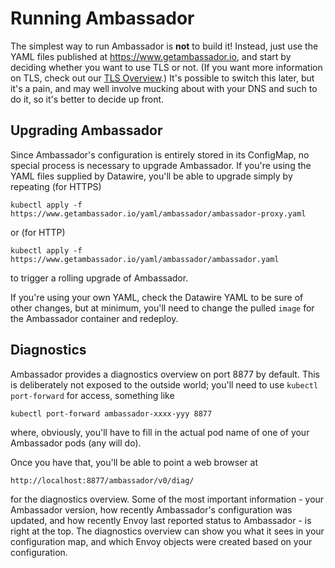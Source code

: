 # Running Ambassador

The simplest way to run Ambassador is **not** to build it! Instead, just use the YAML files published at https://www.getambassador.io, and start by deciding whether you want to use TLS or not. (If you want more information on TLS, check out our [TLS Overview](../reference/tls-auth.md).) It's possible to switch this later, but it's a pain, and may well involve mucking about with your DNS and such to do it, so it's better to decide up front.

## Upgrading Ambassador

Since Ambassador's configuration is entirely stored in its ConfigMap, no special process is necessary to upgrade Ambassador. If you're using the YAML files supplied by Datawire, you'll be able to upgrade simply by repeating (for HTTPS)

```
kubectl apply -f https://www.getambassador.io/yaml/ambassador/ambassador-proxy.yaml
```

or (for HTTP)

```shell
kubectl apply -f https://www.getambassador.io/yaml/ambassador/ambassador.yaml
```

to trigger a rolling upgrade of Ambassador.

If you're using your own YAML, check the Datawire YAML to be sure of other changes, but at minimum, you'll need to change the pulled `image` for the Ambassador container and redeploy.

## Diagnostics

Ambassador provides a diagnostics overview on port 8877 by default. This is deliberately not exposed to the outside world; you'll need to use `kubectl port-forward` for access, something like

```shell
kubectl port-forward ambassador-xxxx-yyy 8877
```

where, obviously, you'll have to fill in the actual pod name of one of your Ambassador pods (any will do).

Once you have that, you'll be able to point a web browser at

`http://localhost:8877/ambassador/v0/diag/`

for the diagnostics overview. Some of the most important information - your Ambassador version, how recently Ambassador's configuration was updated, and how recently Envoy last reported status to Ambassador - is right at the top. The diagnostics overview can show you what it sees in your configuration map, and which Envoy objects were created based on your configuration.
